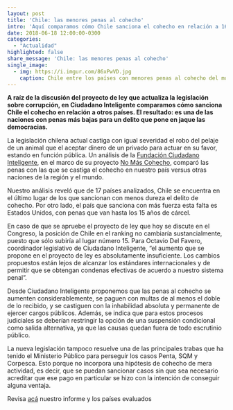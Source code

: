 ```yaml
---
layout: post
title: 'Chile: las menores penas al cohecho'
intro: 'Aquí comparamos cómo Chile sanciona el cohecho en relación a 16 países.'
date: 2018-06-18 12:00:00-0300
categories:
  - "Actualidad"
highlighted: false
share_message: 'Chile: las menores penas al cohecho'
single_image:
  - img: https://i.imgur.com/86xPwVD.jpg
    caption: Chile entre los países con menores penas al cohecho del mundo 
---
```

**A raíz de la discusión del proyecto de ley que actualiza la legislación sobre corrupción, en Ciudadano Inteligente comparamos cómo sanciona Chile el cohecho en relación a otros países. El resultado: es una de las naciones con penas más bajas para un delito que pone en jaque las democracias.**

 

La legislación chilena actual castiga con igual severidad el robo del pelaje de un animal que el aceptar dinero de un privado para actuar en su favor, estando en función pública. Un análisis de la [Fundación Ciudadano Inteligente](https://ciudadanointeligente.org/), en el marco de su proyecto [No Más Cohecho](https://nomascohecho.cl/), comparó las penas con las que se castiga el cohecho en nuestro país versus otras naciones de la región y el mundo.

 

Nuestro análisis reveló que de 17 países analizados, Chile se encuentra en el último lugar de los que sancionan con menos dureza el delito de cohecho. Por otro lado, el país que sanciona con más fuerza esta falta es Estados Unidos, con penas que van hasta los 15 años de cárcel.

 

En caso de que se apruebe el proyecto de ley que hoy se discute en el Congreso, la posición de Chile en el ranking no cambiaría sustancialmente, puesto que sólo subiría al lugar número 15. Para Octavio Del Favero, coordinador legislativo de Ciudadano Inteligente, “el aumento que se propone en el proyecto de ley es absolutamente insuficiente. Los cambios propuestos están lejos de alcanzar los estándares internacionales y de permitir que se obtengan condenas efectivas de acuerdo a nuestro sistema penal”.

 

Desde Ciudadano Inteligente proponemos que las penas al cohecho se aumenten considerablemente, se paguen con multas de al menos el doble de lo recibido, y se castiguen con la inhabilidad absoluta y permanente de ejercer cargos públicos. Además, se indica que para estos procesos judiciales se deberían restringir la opción de una suspensión condicional como salida alternativa, ya que las causas quedan fuera de todo escrutinio público.

 

La nueva legislación tampoco resuelve una de las principales trabas que ha tenido el Ministerio Público para perseguir los casos Penta, SQM y Corpesca. Esto porque no incorpora una hipótesis de cohecho de mera actividad, es decir, que se puedan sancionar casos sin que sea necesario acreditar que ese pago en particular se hizo con la intención de conseguir alguna ventaja.

Revisa [acá](http://nomascohecho.cl/AnalisisSancionCohechoyCorrupcion.pdf) nuestro informe y los países evaluados
